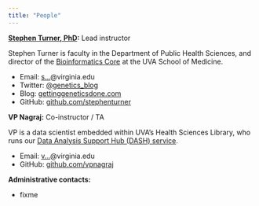 ```yaml
---
title: "People"
---
```


**[Stephen Turner, PhD](http://stephenturner.us):** Lead instructor

Stephen Turner is faculty in the Department of Public Health Sciences, and director of the [Bioinformatics Core](http://bioinformatics.virginia.edu) at the UVA School of Medicine.

- Email: <a href="http://www.google.com/recaptcha/mailhide/d?k=01Wp6BFjxhU6BE1ONDOeDAZg==&amp;c=hClvy-RObaqm8ONK69PMtLKUh74mVHLjokUJXLgkUHk=" onclick="window.open('http://www.google.com/recaptcha/mailhide/d?k\07501Wp6BFjxhU6BE1ONDOeDAZg\75\75\46c\75hClvy-RObaqm8ONK69PMtLKUh74mVHLjokUJXLgkUHk\075', '', 'toolbar=0,scrollbars=0,location=0,statusbar=0,menubar=0,resizable=0,width=500,height=300'); return false;" title="Reveal this e-mail address">s...</a>@virginia.edu
- Twitter: <a href="https://twitter.com/genetics_blog">@genetics_blog</a>
- Blog: [gettinggeneticsdone.com](http://www.gettinggeneticsdone.com/)
- GitHub: [github.com/stephenturner](https://github.com/stephenturner/)

**VP Nagraj:** Co-instructor / TA

VP is a data scientist embedded within UVA’s Health Sciences Library, who runs our [Data Analysis Support Hub (DASH) service](https://www.bioconnector.virginia.edu/dash).

- Email: <a href="http://www.google.com/recaptcha/mailhide/d?k=01Wp6BFjxhU6BE1ONDOeDAZg==&amp;c=L6Yf0_ZmAoCwCbPyxLxBbGrIq97gwXUiKEBKeJFEJ9k=" onclick="window.open('http://www.google.com/recaptcha/mailhide/d?k\07501Wp6BFjxhU6BE1ONDOeDAZg\75\75\46c\75L6Yf0_ZmAoCwCbPyxLxBbGrIq97gwXUiKEBKeJFEJ9k\075', '', 'toolbar=0,scrollbars=0,location=0,statusbar=0,menubar=0,resizable=0,width=500,height=300'); return false;" title="Reveal this e-mail address">v...</a>@virginia.edu
- GitHub: [github.com/vpnagraj](https://github.com/vpnagraj)

**Administrative contacts:**

- fixme